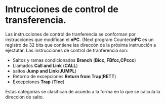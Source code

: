# Intrucciones de control de transferencia.
 Las instrucciones de control de tranferencia se conforman por instrucciones que modifican el **nPC**. (Next program Counter)**nPC** es un registro de 32 bits que contiene las direccón de la próxima instrucción a ejectutar. Las instrucciones de control de tranferencia son: 
 
 - Saltos y ramas condicionados **Branch** (**Bicc, FBfcc,CPccc**)
 - Llamados **Call and Link** (**CALL**)
 - saltos **Jump and Link**(**JUMPL**)
 - Retorno de excepciones **Return from Trap**(**RETT**)
 - Excepciones **Trap** (**TIcc**)
 
 Estas categorias se clasifican de acuedo a la forma en la que se calcula la dirección de salto. 
